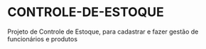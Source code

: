 # CONTROLE-DE-ESTOQUE
 Projeto de Controle de Estoque, para cadastrar e fazer gestão de funcionários e produtos
